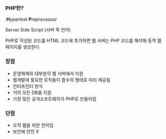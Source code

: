 ### PHP란?

:**H**ypertext **P**reprocessor

Server Side Script (서버 쪽 언어)

PHP로 작성된 코드를 HTML 코드에 추가하면 웹 서버는 PHP 코드를 해석해 동적 웹 페이지를 생성한다.

### 장점

- 운영체제와 대부분의 웹 서버에서 지원
- 웹개발에 필요한 로직들이 함수의 형태로 미리 제공됨
- 인터프린터 방식
- 거의 모든 DB를 지원
- 가장 많은 공개소프트웨어가 PHP로 만들어짐

### 단점

- 오직 웹을 위한 언어임
- 보안에 안전 X
